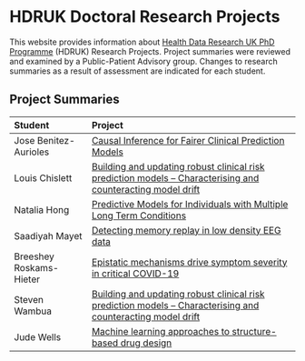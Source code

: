 # HDRUK Doctoral Research Projects 

This website provides information about [Health Data Research UK PhD Programme](https://www.hdruk.ac.uk/careers-in-health-data-science/further-education/phd-programme/) (HDRUK) Research Projects. Project summaries were reviewed and examined by a Public-Patient Advisory group. Changes to research summaries as a result of assessment are indicated for each student.

## Project Summaries

| Student | Project |
| :------ | :------ |
| Jose Benitez-Aurioles | [Causal Inference for Fairer Clinical Prediction Models](summaries/aurioles.md)
| Louis Chislett | [Building and updating robust clinical risk prediction models – Characterising and counteracting model drift](summaries/chislett.md)
| Natalia Hong | [Predictive Models for Individuals with Multiple Long Term Conditions](summaries/hong.md)  |
| Saadiyah Mayet | [Detecting memory replay in low density EEG data](summaries/mayet.md) |
| Breeshey Roskams-Hieter | [Epistatic mechanisms drive symptom severity in critical COVID-19](summaries/roskams.md) |
| Steven Wambua | [Building and updating robust clinical risk prediction models – Characterising and counteracting model drift](summaries/chislett.md)
| Jude Wells | [Machine learning approaches to structure-based drug design](summaries/wells.md) |
